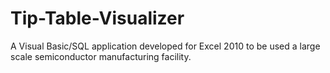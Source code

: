 # Tip-Table-Visualizer
A Visual Basic/SQL application developed for Excel 2010 to be used a large scale semiconductor manufacturing facility.

